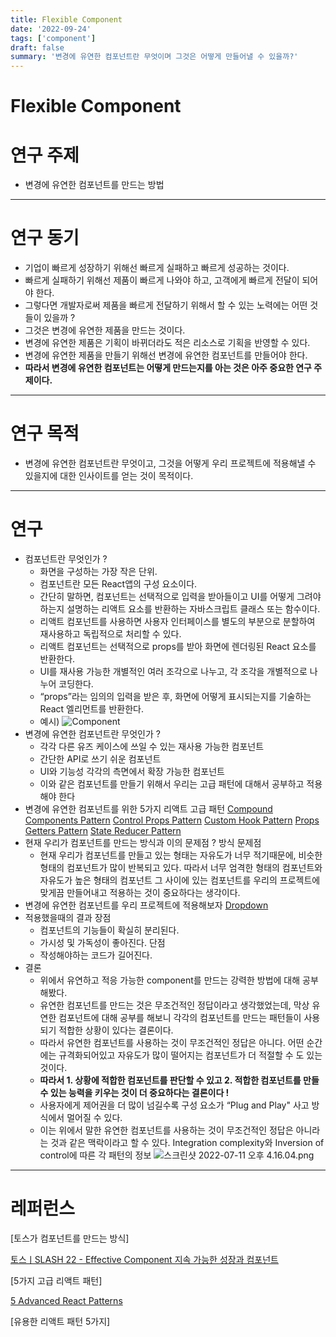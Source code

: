 ```yaml
---
title: Flexible Component
date: '2022-09-24'
tags: ['component']
draft: false
summary: '변경에 유연한 컴포넌트란 무엇이며 그것은 어떻게 만들어낼 수 있을까?'
---
```


# Flexible Component

# 연구 주제

- 변경에 유연한 컴포넌트를 만드는 방법

---

# 연구 동기

- 기업이 빠르게 성장하기 위해선 빠르게 실패하고 빠르게 성공하는 것이다.
- 빠르게 실패하기 위해선 제품이 빠르게 나와야 하고, 고객에게 빠르게 전달이 되어야 한다.
- 그렇다면 개발자로써 제품을 빠르게 전달하기 위해서 할 수 있는 노력에는 어떤 것들이 있을까 ?
- 그것은 변경에 유연한 제품을 만드는 것이다.
- 변경에 유연한 제품은 기획이 바뀌더라도 적은 리소스로 기획을 반영할 수 있다.
- 변경에 유연한 제품을 만들기 위해선 변경에 유연한 컴포넌트를 만들어야 한다.
- **따라서 변경에 유연한 컴포넌트는 어떻게 만드는지를 아는 것은 아주 중요한 연구 주제이다.**

---

# 연구 목적

- 변경에 유연한 컴포넌트란 무엇이고, 그것을 어떻게 우리 프로젝트에 적용해낼 수 있을지에 대한 인사이트를 얻는 것이 목적이다.

---

# 연구

- 컴포넌트란 무엇인가 ?
  - 화면을 구성하는 가장 작은 단위.
  - 컴포넌트란 모든 React앱의 구성 요소이다.
  - 간단히 말하면, 컴포넌트는 선택적으로 입력을 받아들이고 UI를 어떻게 그려야 하는지 설명하는 리액트 요소를 반환하는 자바스크립트 클래스 또는 함수이다.
  - 리액트 컴포넌트를 사용하면 사용자 인터페이스를 별도의 부분으로 분할하여 재사용하고 독립적으로 처리할 수 있다.
  - 리액트 컴포넌트는 선택적으로 props를 받아 화면에 렌더링된 React 요소를 반환한다.
  - UI를 재사용 가능한 개별적인 여러 조각으로 나누고, 각 조각을 개별적으로 나누어 코딩한다.
  - “props”라는 임의의 입력을 받은 후, 화면에 어떻게 표시되는지를 기술하는 React 엘리먼트를 반환한다.
  - 예시)
    ![Component](/static/images/screenshot.png)
- 변경에 유연한 컴포넌트란 무엇인가 ?
  - 각각 다른 유즈 케이스에 쓰일 수 있는 재사용 가능한 컴포넌트
  - 간단한 API로 쓰기 쉬운 컴포넌트
  - UI와 기능성 각각의 측면에서 확장 가능한 컴포넌트
  - 이와 같은 컴포넌트를 만들기 위해서 우리는 고급 패턴에 대해서 공부하고 적용해야 한다
- 변경에 유연한 컴포넌트를 위한 5가지 리액트 고급 패턴
  [Compound Components Pattern](https://www.notion.so/Compound-Components-Pattern-b2d5602dd3a0415d9c2bb4d3b0950de8)
  [Control Props Pattern](https://www.notion.so/Control-Props-Pattern-f29f71a19caa48a1a7f30ddb4e31c49f)
  [Custom Hook Pattern](https://www.notion.so/Custom-Hook-Pattern-53c82a611c6b44d480c65418e6e06d4d)
  [Props Getters Pattern](https://www.notion.so/Props-Getters-Pattern-4d5029c1e2384829b4e4f951775f439c)
  [State Reducer Pattern](https://www.notion.so/State-Reducer-Pattern-58a421fe038949ddbaf97c4231435551)
- 현재 우리가 컴포넌트를 만드는 방식과 이의 문제점 ?
  방식
  문제점
  - 현재 우리가 컴포넌트를 만들고 있는 형태는 자유도가 너무 적기때문에, 비슷한 형태의 컴포넌트가 많이 반복되고 있다. 따라서 너무 엄격한 형태의 컴포넌트와 자유도가 높은 형태의 컴포넌트 그 사이에 있는 컴포넌트를 우리의 프로젝트에 맞게끔 만들어내고 적용하는 것이 중요하다는 생각이다.
- 변경에 유연한 컴포넌트를 우리 프로젝트에 적용해보자
  [Dropdown](https://www.notion.so/Dropdown-65373e16936c4fcc9cdf6e47ba4a6346)
- 적용했을때의 결과
  장점
  - 컴포넌트의 기능들이 확실히 분리된다.
  - 가시성 및 가독성이 좋아진다.
  단점
  - 작성해야하는 코드가 길어진다.
- 결론
  - 위에서 유연하고 적응 가능한 component를 만드는 강력한 방법에 대해 공부해봤다.
  - 유연한 컴포넌트를 만드는 것은 무조건적인 정답이라고 생각했었는데, 막상 유연한 컴포넌트에 대해 공부를 해보니 각각의 컴포넌트를 만드는 패턴들이 사용되기 적합한 상황이 있다는 결론이다.
  - 따라서 유연한 컴포넌트를 사용하는 것이 무조건적인 정답은 아니다. 어떤 순간에는 규격화되어있고 자유도가 많이 떨어지는 컴포넌트가 더 적절할 수 도 있는 것이다.
  - **따라서 1. 상황에 적합한 컴포넌트를 판단할 수 있고 2. 적합한 컴포넌트를 만들 수 있는 능력을 키우는 것이 더 중요하다는 결론이다 !**
  - 사용자에게 제어권을 더 많이 넘길수록 구성 요소가 “Plug and Play" 사고 방식에서 멀어질 수 있다.
  - 이는 위에서 말한 유연한 컴포넌트를 사용하는 것이 무조건적인 정답은 아니라는 것과 같은 맥락이라고 할 수 있다.
  Integration complexity와 Inversion of control에 따른 각 패턴의 정보
  ![스크린샷 2022-07-11 오후 4.16.04.png](%5BHarry%5D%20Flexible%20Component%2074aa01e8af7b4b149585ac59b6d7c792/%E1%84%89%E1%85%B3%E1%84%8F%E1%85%B3%E1%84%85%E1%85%B5%E1%86%AB%E1%84%89%E1%85%A3%E1%86%BA_2022-07-11_%E1%84%8B%E1%85%A9%E1%84%92%E1%85%AE_4.16.04.png)

---

# 레퍼런스

[토스가 컴포넌트를 만드는 방식]

[토스ㅣSLASH 22 - Effective Component 지속 가능한 성장과 컴포넌트](https://www.youtube.com/watch?v=fR8tsJ2r7Eg)

[5가지 고급 리액트 패턴]

[5 Advanced React Patterns](https://javascript.plainenglish.io/5-advanced-react-patterns-a6b7624267a6)

[유용한 리액트 패턴 5가지]

[](https://velog.io/@dnr6054/%EC%9C%A0%EC%9A%A9%ED%95%9C-%EB%A6%AC%EC%95%A1%ED%8A%B8-%ED%8C%A8%ED%84%B4-5%EA%B0%80%EC%A7%80)
